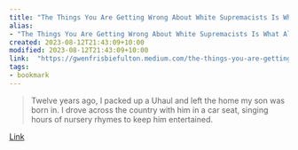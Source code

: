 ```yaml
---
title: "The Things You Are Getting Wrong About White Supremacists Is What Allows Them To Grow"
alias:
- "The Things You Are Getting Wrong About White Supremacists Is What Allows Them To Grow"
created: 2023-08-12T21:43:09+10:00
modified: 2023-08-12T21:43:09+10:00
link:  "https://gwenfrisbiefulton.medium.com/the-things-you-are-getting-wrong-about-white-supremacists-is-what-allows-them-to-grow-553fa1cf54c8"
tags:
- bookmark
---
```


> Twelve years ago, I packed up a Uhaul and left the home my son was born in. I drove across the country with him in a car seat, singing hours of nursery rhymes to keep him entertained.

[Link](https://gwenfrisbiefulton.medium.com/the-things-you-are-getting-wrong-about-white-supremacists-is-what-allows-them-to-grow-553fa1cf54c8)